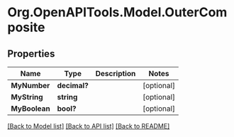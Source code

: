 # Org.OpenAPITools.Model.OuterComposite
## Properties

Name | Type | Description | Notes
------------ | ------------- | ------------- | -------------
**MyNumber** | **decimal?** |  | [optional] 
**MyString** | **string** |  | [optional] 
**MyBoolean** | **bool?** |  | [optional] 

[[Back to Model list]](../README.md#documentation-for-models) [[Back to API list]](../README.md#documentation-for-api-endpoints) [[Back to README]](../README.md)

